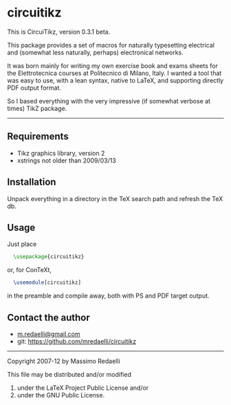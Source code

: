 circuitikz
==========

This is CircuiTikz, version 0.3.1 beta.

This package provides a set of macros for naturally typesetting electrical and (somewhat less naturally, perhaps) electronical networks.

It was born mainly for writing my own exercise book and exams sheets for the Elettrotecnica courses at Politecnico di Milano, Italy. I wanted a tool that was easy to use, with a lean syntax, native to LaTeX, and supporting directly PDF output format.

So I based everything with the very impressive (if somewhat verbose at times) TikZ package.

--------------

## Requirements
* Tikz graphics library, version 2
* xstrings not older than 2009/03/13

## Installation
Unpack everything in a directory in the TeX search path and refresh the TeX db.

## Usage
Just place
````latex
  \usepackage{circuitikz}
````
or, for ConTeXt, 
````latex
  \usemodule[circuitikz]
````
in the preamble and compile away, both with PS and PDF target output.

## Contact the author
* m.redaelli@gmail.com
* git: https://github.com/mredaelli/circuitikz

-------------

Copyright 2007-12 by Massimo Redaelli

This file may be distributed and/or modified

1. under the LaTeX Project Public License and/or
2. under the GNU Public License.
